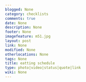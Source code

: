 ```yaml
---
blogged: None
category: checklists
comments: true
date: None
description: None
footer: None
imagefeature: m51.jpg
layout: post
link: None
modified: None
otherlocations: None
tags: None
title: eatting schedule
type: photo|video|status|quote|link
wiki: None
---
```


